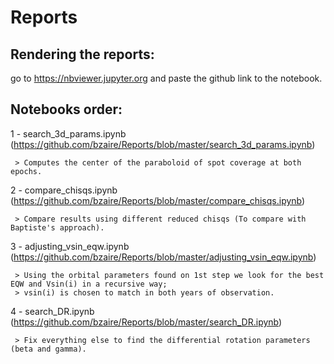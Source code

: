 # Reports

## Rendering the reports:
 go to https://nbviewer.jupyter.org and paste the github link to the notebook.

## Notebooks order:
  1 - search_3d_params.ipynb (https://github.com/bzaire/Reports/blob/master/search_3d_params.ipynb)
      
     > Computes the center of the paraboloid of spot coverage at both epochs. 
  
  2 - compare_chisqs.ipynb (https://github.com/bzaire/Reports/blob/master/compare_chisqs.ipynb)
      
     > Compare results using different reduced chisqs (To compare with Baptiste's approach).

  3 - adjusting_vsin_eqw.ipynb (https://github.com/bzaire/Reports/blob/master/adjusting_vsin_eqw.ipynb)
     
     > Using the orbital parameters found on 1st step we look for the best EQW and Vsin(i) in a recursive way;
     > vsin(i) is chosen to match in both years of observation.  
  
  4 - search_DR.ipynb (https://github.com/bzaire/Reports/blob/master/search_DR.ipynb)
     
     > Fix everything else to find the differential rotation parameters (beta and gamma).
  
